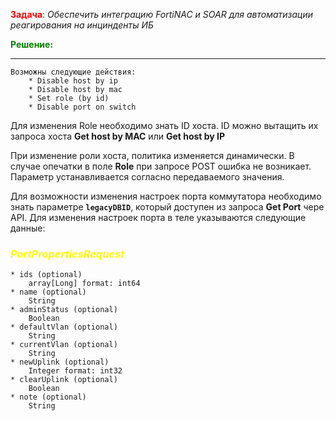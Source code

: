 <span style="color:red">**Задача**</span>: *Обеспечить интеграцию FortiNAC и SOAR для автоматизации реагирования на инцинденты ИБ*

<span style="color:green">**Решение:**</span>

---
```
Возможны следующие действия:
    * Disable host by ip
    * Disable host by mac
    * Set role (by id)
    * Disable port on switch
```
Для изменения Role необходимо знать ID хоста. ID можно вытащить их запроса хоста **Get host by MAC** или **Get host by IP**


При изменение роли хоста, политика изменяется динамически. В случае опечатки в поле **Role** при запросе POST ошибка не возникает. Параметр устанавливается согласно передаваемого значения.

Для возможности изменения настроек порта коммутатора необходимо знать параметре **`legacyDBID`**, который доступен из запроса **Get Port** чере API.
Для изменения настроек порта в теле указываются следующие данные:


### <span style="color:yellow">*PortPropertiesRequest*</span>

    * ids (optional)
        array[Long] format: int64
    * name (optional)
        String
    * adminStatus (optional)
        Boolean
    * defaultVlan (optional)
        String
    * currentVlan (optional)
        String
    * newUplink (optional)
        Integer format: int32
    * clearUplink (optional)
        Boolean
    * note (optional)
        String


